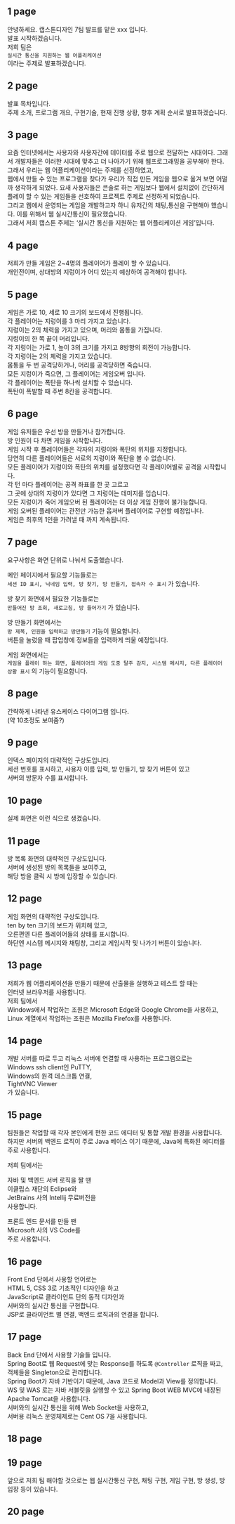 ## 1 page
안녕하세요. 캡스톤디자인 7팀 발표를 맡은 xxx 입니다.  
발표 시작하겠습니다.  
저희 팀은  
`실시간 통신을 지원하는 웹 어플리케이션`  
이라는 주제로 발표하겠습니다.

## 2 page
발표 목차입니다.  
주제 소개, 프로그램 개요, 구현기술, 현재 진행 상황, 향후 계획 순서로 발표하겠습니다.

## 3 page
요즘 인터넷에서는 사용자와 사용자간에 데이터를 주로 웹으로 전달하는 시대이다. 그래서 개발자들은 이러한 시대에 맞추고 더 나아가기 위해 웹프로그래밍을 공부해야 한다. 그래서 우리는 웹 어플리케이션이라는 주제를 선정하였고,  
웹에서 만들 수 있는 프로그램을 찾다가 우리가 직접 만든 게임을 웹으로 옮겨 보면 어떨까 생각하게 되었다. 요새 사용자들은 콘솔로 하는 게임보다 웹에서 설치없이 간단하게 플레이 할 수 있는 게임들을 선호하여 프로젝트 주제로 선정하게 되었습니다.  
그리고 웹에서 운영되는 게임을 개발하고자 하니 유저간의 채팅,통신을 구현해야 했습니다. 이를 위해서 웹 실시간통신이 필요했습니다.  
그래서 저희 캡스톤 주제는 ‘실시간 통신을 지원하는 웹 어플리케이션 게임’입니다. 

## 4 page
저희가 만들 게임은 2~4명의 플레이어가 플레이 할 수 있습니다.  
개인전이며, 상대방의 지렁이가 어디 있는지 예상하여 공격해야 합니다.

## 5 page
게임은 가로 10, 세로 10 크기의 보드에서 진행됩니다.  
각 플레이어는 지렁이를 3 마리 가지고 있습니다.  
지렁이는 2의 체력을 가지고 있으며, 머리와 몸통을 가집니다.  
지렁이의 한 쪽 끝이 머리입니다.  
각 지렁이는 가로 1, 높이 3의 크기를 가지고 8방향의 회전이 가능합니다.  
각 지렁이는 2의 체력을 가지고 있습니다.  
몸통을 두 번 공격당하거나, 머리를 공격당하면 죽습니다.  
모든 지렁이가 죽으면, 그 플레이어는 게임오버 입니다.  
각 플레이어는 폭탄을 하나씩 설치할 수 있습니다.  
폭탄이 폭발할 때 주변 8칸을 공격합니다.

## 6 page
게임 유저들은 우선 방을 만들거나 참가합니다.  
방 인원이 다 차면 게임을 시작합니다.  
게임 시작 후 플레이어들은 각자의 지렁이와 폭탄의 위치를 지정합니다.  
당연히 다른 플레이어들은 서로의 지렁이와 폭탄을 볼 수 없습니다.  
모든 플레이어가 지렁이와 폭탄의 위치를 설정했다면 각 플레이어별로 공격을 시작합니다.  
각 턴 마다 플레이어는 공격 좌표를 한 곳 고르고  
그 곳에 상대의 지렁이가 있다면 그 지렁이는 데미지를 입습니다.  
모든 지렁이가 죽어 게임오버 된 플레이어는 더 이상 게임 진행이 불가능합니다.  
게임 오버된 플레이어는 관전만 가능한 옵저버 플레이어로 구현할 예정입니다.  
게임은 최후의 1인을 가려낼 때 까지 계속됩니다.

## 7 page
요구사항은 화면 단위로 나눠서 도출했습니다.  
  
메인 페이지에서 필요할 기능들로는  
`세션 ID 표시, 닉네임 입력, 방 찾기, 방 만들기, 접속자 수 표시` 가 있습니다.  
  
방 찾기 화면에서 필요한 기능들로는  
`만들어진 방 조회, 새로고침, 방 들어가기` 가 있습니다.  
  
방 만들기 화면에서는  
`방 제목, 인원을 입력하고 방만들기` 기능이 필요합니다.  
버튼을 눌렀을 때 팝업창에 정보들을 입력하게 띄울 예정입니다.  
  
게임 화면에서는  
`게임을 플레이 하는 화면, 플레이어의 게임 도중 탈주 감지, 시스템 메시지, 다른 플레이어 상황 표시` 의 기능이 필요합니다.

## 8 page
간략하게 나타낸 유스케이스 다이어그램 입니다.  
(약 10초정도 보여줌?)

## 9 page
인덱스 페이지의 대략적인 구상도입니다.  
세션 번호를 표시하고, 사용자 이름 입력, 방 만들기, 방 찾기 버튼이 있고  
서버의 방문자 수를 표시합니다.

## 10 page
실제 화면은 이런 식으로 생겼습니다.

## 11 page
방 목록 화면의 대략적인 구상도입니다.  
서버에 생성된 방의 목록들을 보여주고,  
해당 방을 클릭 시 방에 입장할 수 있습니다.

## 12 page
게임 화면의 대략적인 구상도입니다.  
ten by ten 크기의 보드가 위치해 있고,  
오른편엔 다른 플레이어들의 상태를 표시합니다.  
하단엔 시스템 메시지와 채팅창, 그리고 게임시작 및 나가기 버튼이 있습니다.

## 13 page
저희가 웹 어플리케이션을 만들기 때문에 산출물을 실행하고 테스트 할 때는  
인터넷 브라우저를 사용합니다.  
저희 팀에서  
Windows에서 작업하는 조원은 Microsoft Edge와 Google Chrome을 사용하고,  
Linux 계열에서 작업하는 조원은 Mozilla Firefox를 사용합니다.

## 14 page
개발 서버를 따로 두고 리눅스 서버에 연결할 때 사용하는 프로그램으로는  
Windows ssh client인 PuTTY,  
Windows의 원격 데스크톱 연결,  
TightVNC Viewer  
가 있습니다.

## 15 page
팀원들은 작업할 때 각자 본인에게 편한 코드 에디터 및 통합 개발 환경을 사용합니다.  
하지만 서버의 백엔드 로직이 주로 Java 베이스 이기 때문에, Java에 특화된 에디터를 주로 사용합니다.  
  
저희 팀에서는  
  
자바 및 백엔드 서버 로직을 짤 땐  
이클립스 재단의 Eclipse와  
JetBrains 사의 Intellij 무료버전을  
사용합니다.
  
프론트 엔드 문서를 만들 땐  
Microsoft 사의 VS Code를  
주로 사용합니다.

## 16 page
Front End 단에서 사용할 언어로는  
HTML 5, CSS 3로 기초적인 디자인을 하고  
JavaScript로 클라이언트 단의 동적 디자인과  
서버와의 실시간 통신을 구현합니다.  
JSP로 클라이언트 별 연결, 백엔드 로직과의 연결을 합니다.

## 17 page
Back End 단에서 사용할 기술들 입니다.  
Spring Boot로 웹 Request에 맞는 Response를 하도록 `@Controller` 로직을 짜고,  
객체들을 Singleton으로 관리합니다.  
Spring Boot가 자바 기반이기 때문에, Java 코드로 Model과 View를 정의합니다.  
WS 및 WAS 로는 자바 서블릿을 실행할 수 있고 Spring Boot WEB MVC에 내장된  
Apache Tomcat을 사용합니다.  
서버와의 실시간 통신을 위해 Web Socket을 사용하고,  
서버용 리눅스 운영체제로는 Cent OS 7을 사용합니다.

## 18 page

## 19 page
앞으로 저희 팀 해야할 것으로는 웹 실시간통신 구현, 채팅 구현, 게임 구현, 방 생성, 방 입장 등이 있습니다.
## 20 page
